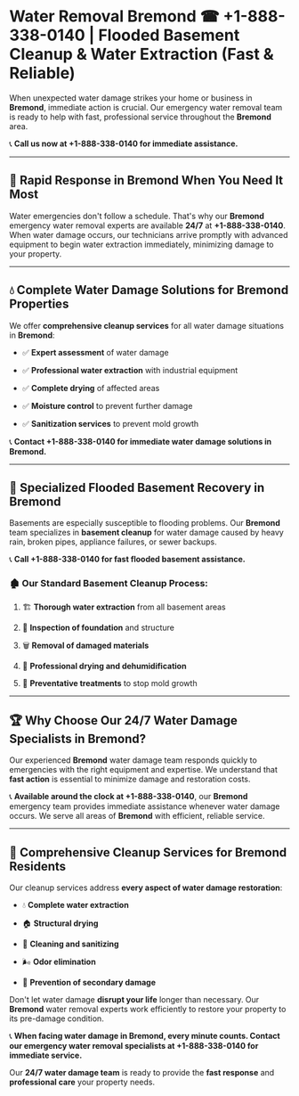 # Water Removal Bremond ☎ +1-888-338-0140 | Flooded Basement Cleanup & Water Extraction (Fast & Reliable)

When unexpected water damage strikes your home or business in **Bremond**, immediate action is crucial. Our emergency water removal team is ready to help with fast, professional service throughout the **Bremond** area. 

📞 **Call us now at +1-888-338-0140 for immediate assistance.**
---
## 🚀 Rapid Response in Bremond When You Need It Most
Water emergencies don't follow a schedule. That's why our **Bremond** emergency water removal experts are available **24/7** at **+1-888-338-0140**. When water damage occurs, our technicians arrive promptly with advanced equipment to begin water extraction immediately, minimizing damage to your property.
---
## 💧 Complete Water Damage Solutions for Bremond Properties
We offer **comprehensive cleanup services** for all water damage situations in **Bremond**:
- ✅ **Expert assessment** of water damage  
- ✅ **Professional water extraction** with industrial equipment  
- ✅ **Complete drying** of affected areas  
- ✅ **Moisture control** to prevent further damage  
- ✅ **Sanitization services** to prevent mold growth  
📞 **Contact +1-888-338-0140 for immediate water damage solutions in Bremond.**
---
## 🌊 Specialized Flooded Basement Recovery in Bremond
Basements are especially susceptible to flooding problems. Our **Bremond** team specializes in **basement cleanup** for water damage caused by heavy rain, broken pipes, appliance failures, or sewer backups. 
📞 **Call +1-888-338-0140 for fast flooded basement assistance.**
### 🏚️ Our Standard Basement Cleanup Process:
1. 🏗️ **Thorough water extraction** from all basement areas  
2. 🔎 **Inspection of foundation** and structure  
3. 🗑️ **Removal of damaged materials**  
4. 💨 **Professional drying and dehumidification**  
5. 🚫 **Preventative treatments** to stop mold growth  
---
## 🏆 Why Choose Our 24/7 Water Damage Specialists in Bremond?
Our experienced **Bremond** water damage team responds quickly to emergencies with the right equipment and expertise. We understand that **fast action** is essential to minimize damage and restoration costs.
📞 **Available around the clock at +1-888-338-0140**, our **Bremond** emergency team provides immediate assistance whenever water damage occurs. We serve all areas of **Bremond** with efficient, reliable service.
---
## 🧹 Comprehensive Cleanup Services for Bremond Residents
Our cleanup services address **every aspect of water damage restoration**:
- 💧 **Complete water extraction**  
- 🏠 **Structural drying**  
- 🧼 **Cleaning and sanitizing**  
- 🌬️ **Odor elimination**  
- 🚫 **Prevention of secondary damage**  
Don't let water damage **disrupt your life** longer than necessary. Our **Bremond** water removal experts work efficiently to restore your property to its pre-damage condition.
📞 **When facing water damage in Bremond, every minute counts. Contact our emergency water removal specialists at +1-888-338-0140 for immediate service.**
Our **24/7 water damage team** is ready to provide the **fast response** and **professional care** your property needs.
